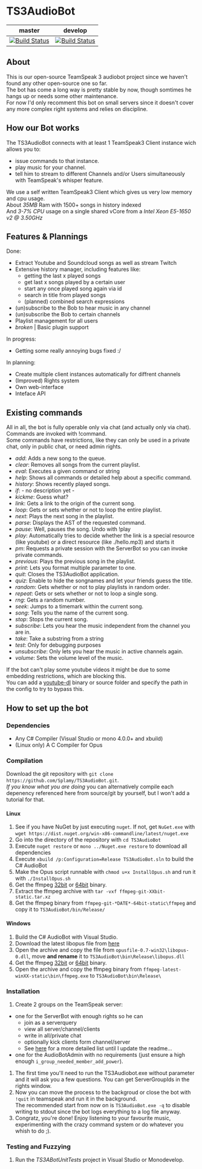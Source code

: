 # TS3AudioBot
|master|develop|
|:--:|:--:|
|[![Build Status](https://travis-ci.org/Splamy/TS3AudioBot.svg?branch=master)](https://travis-ci.org/Splamy/TS3AudioBot)|[![Build Status](https://travis-ci.org/Splamy/TS3AudioBot.svg?branch=develop)](https://travis-ci.org/Splamy/TS3AudioBot)|

## About
This is our open-source TeamSpeak 3 audiobot project since
we haven't found any other open-source one so far.  
The bot has come a long way is pretty stable by now, though somtimes he hangs up or needs some other maintenance.  
For now I'd only recomment this bot on small servers since it doesn't cover any more complex right systems and relies on discipline.  

## How our Bot works
The TS3AudioBot connects with at least 1 TeamSpeak3 Client instance wich allows you to:
  * issue commands to that instance.
  * play music for your channel.
  * tell him to stream to different Channels and/or Users simultaneously with TeamSpeak's whisper feature.

We use a self written TeamSpeak3 Client which gives us very low memory and cpu usage.  
About _35MB_ Ram with 1500+ songs in history indexed  
And _3-7% CPU_ usage on a single shared vCore from a _Intel Xeon E5-1650 v2 @ 3.50GHz_  

## Features & Plannings
Done:
* Extract Youtube and Soundcloud songs as well as stream Twitch
* Extensive history manager, including features like:
  - getting the last x played songs
  - get last x songs played by a certain user
  - start any once played song again via id
  - search in title from played songs
  - (planned) combined search expressions
* (un)subscribe to the Bob to hear music in any channel
* (un)subscribe the Bob to certain channels
* Playlist management for all users
* *broken* | Basic plugin support

In progress:
* Getting some really annoying bugs fixed :/

In planning:
* Create multiple client instances automatically for diffrent channels
* (Improved) Rights system
* Own web-interface
* Inteface API

## Existing commands
All in all, the bot is fully operable only via chat (and actually only via chat).  
Commands are invoked with !command.  
Some commands have restrictions, like they can only be used in a private chat, only in public chat, or need admin rights.

* *add*: Adds a new song to the queue.
* *clear*: Removes all songs from the current playlist.
* *eval*: Executes a given command or string
* *help*: Shows all commands or detailed help about a specific command.
* *history*: Shows recently played songs.
* *if*:  - no description yet -
* *kickme*: Guess what?
* *link*: Gets a link to the origin of the current song.
* *loop*: Gets or sets whether or not to loop the entire playlist.
* *next*: Plays the next song in the playlist.
* *parse*: Displays the AST of the requested command.
* *pause*: Well, pauses the song. Undo with !play
* *play*: Automatically tries to decide whether the link is a special resource (like youtube) or a direct resource (like ./hello.mp3) and starts it
* *pm*: Requests a private session with the ServerBot so you can invoke private commands.
* *previous*: Plays the previous song in the playlist.
* *print*: Lets you format multiple parameter to one.
* *quit*: Closes the TS3AudioBot application.
* *quiz*: Enable to hide the songnames and let your friends guess the title.
* *random*: Gets whether or not to play playlists in random order.
* *repeat*: Gets or sets whether or not to loop a single song.
* *rng*: Gets a random number.
* *seek*: Jumps to a timemark within the current song.
* *song*: Tells you the name of the current song.
* *stop*: Stops the current song.
* *subscribe*: Lets you hear the music independent from the channel you are in.
* *take*: Take a substring from a string
* *test*: Only for debugging purposes
* *unsubscribe*: Only lets you hear the music in active channels again.
* *volume*: Sets the volume level of the music.

If the bot can't play some youtube videos it might be due to some embedding restrictions, which are blocking this.  
You can add a [youtube-dl](https://github.com/rg3/youtube-dl/) binary or source folder and specify the path in the config to try to bypass this.

## How to set up the bot
### Dependencies
 * Any C# Compiler (Visual Studio or mono 4.0.0+ and xbuild)
 * (Linux only) A C Compiler for Opus

### Compilation
Download the git repository with `git clone https://github.com/Splamy/TS3AudioBot.git`.  
_If you know what you are doing_ you can alternatively compile each depenency referenced here from source/git by yourself, but I won't add a tutorial for that.

#### Linux
1. See if you have NuGet by just executing `nuget`. If not, get `NuGet.exe` with `wget https://dist.nuget.org/win-x86-commandline/latest/nuget.exe`
1. Go into the directory of the repository with `cd TS3AudioBot`
1. Execute `nuget restore` or `mono ../Nuget.exe restore` to download all dependencies
1. Execute `xbuild /p:Configuration=Release TS3AudioBot.sln` to build the C# AudioBot
1. Make the Opus script runnable with `chmod u+x InstallOpus.sh` and run it with `./InstallOpus.sh`
1. Get the ffmpeg [32bit](https://johnvansickle.com/ffmpeg/builds/ffmpeg-git-32bit-static.tar.xz) or [64bit](https://johnvansickle.com/ffmpeg/builds/ffmpeg-git-64bit-static.tar.xz) binary.
1. Extract the ffmpeg archive with `tar -vxf ffmpeg-git-XXbit-static.tar.xz`
1. Get the ffmpeg binary from `ffmpeg-git-*DATE*-64bit-static\ffmpeg` and copy it to `TS3AudioBot/bin/Release/`

#### Windows
1. Build the C# AudioBot with Visual Studio.
1. Download the latest libopus file from [here](https://archive.mozilla.org/pub/opus/win32/opusfile-0.7-win32.zip)
1. Open the archive and copy the file from `opusfile-0.7-win32\libopus-0.dll`, move **and rename** it to `TS3AudioBot\bin\Release\libopus.dll`
1. Get the ffmpeg [32bit](https://ffmpeg.zeranoe.com/builds/win32/static/ffmpeg-latest-win32-static.zip) or [64bit](https://ffmpeg.zeranoe.com/builds/win64/static/ffmpeg-latest-win64-static.zip) binary.
1. Open the archive and copy the ffmpeg binary from `ffmpeg-latest-winXX-static\bin\ffmpeg.exe` to `TS3AudioBot\bin\Release\`

### Installation
1. Create 2 groups on the TeamSpeak server:
  * one for the ServerBot with enough rights so he can
    * join as a serverquery
    * view all server/channel/clients
    * write in all/private chat
    * optionally kick clients form channel/server
    * See [here](https://github.com/Splamy/TS3AudioBot/issues/29#issuecomment-233582408) for a more detailed list until I update the readme...
  * one for the AudioBotAdmin with no requirements (just ensure a high enough `i_group_needed_member_add_power`).  
1. The first time you'll need to run the TS3Audiobot.exe without parameter and
it will ask you a few questions. You can get ServerGroupIds in the rights window.
1. Now you can move the process to the backgroud or close the bot with `!quit` in teamspeak and run it in the background.  
The recommended start from now on is `TS3AudioBot.exe -q` to disable writing to stdout since the bot logs everything to a log file anyway.
1. Congratz, you're done! Enjoy listening to your favourite music, experimenting with the crazy command system or do whatever you whish to do ;).

### Testing and Fuzzying
1. Run the *TS3ABotUnitTests* project in Visual Studio or Monodevelop.